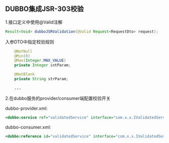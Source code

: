 ## DUBBO集成JSR-303校验

1.接口定义中使用@Valid注解

```java
Result<Void> dubboJSRValidation(@Valid Request<RequestDto> request);
```

入参DTO中指定校验规则

```java
    @NotNull
    @Min(0)
    @Max(Integer.MAX_VALUE)
    private Integer intParam;

	@NotBlank
	private String strParam;

	...
```

2.在dubbo服务的provider/consumer端配置校验开关

dubbo-provider.xml:

```xml
<dubbo:service ref="validatedService" interface="com.x.x.IValidatedService" validation="true"/>
```

dubbo-consumer.xml:

```xml
<dubbo:reference id="validatedService" interface="com.x.x.IValidatedService" validation="true"/>
```

